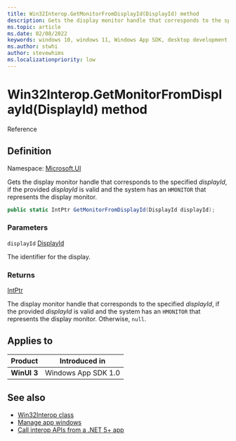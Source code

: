 ```yaml
---
title: Win32Interop.GetMonitorFromDisplayId(DisplayId) method
description: Gets the display monitor handle that corresponds to the specified *displayId*, if the provided *displayId* is valid and the system has an `HMONITOR` that represents the display monitor.
ms.topic: article
ms.date: 02/08/2022
keywords: windows 10, windows 11, Windows App SDK, desktop development, winui, Windows UI Library, app sdk, C#, interop, Win32Interop.GetDisplayIdFromMonitor, GetDisplayIdFromMonitor
ms.author: stwhi
author: stevewhims
ms.localizationpriority: low
---
```


# Win32Interop.GetMonitorFromDisplayId(DisplayId) method

Reference

## Definition

Namespace: [Microsoft.UI](microsoft.ui.md)

Gets the display monitor handle that corresponds to the specified *displayId*, if the provided *displayId* is valid and the system has an `HMONITOR` that represents the display monitor.

```csharp
public static IntPtr GetMonitorFromDisplayId(DisplayId displayId);
```

### Parameters

`displayId` [DisplayId](/windows/winui/api/microsoft.ui.displayid)

The identifier for the display.

### Returns

[IntPtr](/dotnet/api/system.intptr)

The display monitor handle that corresponds to the specified *displayId*, if the provided *displayId* is valid and the system has an `HMONITOR` that represents the display monitor. Otherwise, `null`.

## Applies to

| Product | Introduced in |
|-|-|
|**WinUI 3**|Windows App SDK 1.0|

## See also

* [Win32Interop class](microsoft.ui.win32interop.md)
* [Manage app windows](/windows/apps/windows-app-sdk/windowing/windowing-overview)
* [Call interop APIs from a .NET 5+ app](/windows/apps/desktop/modernize/winrt-com-interop-csharp)
